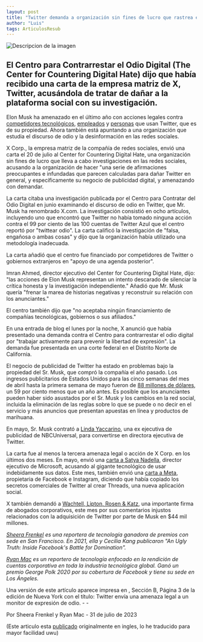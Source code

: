 ```yaml
---
layout: post
title: "Twitter demanda a organización sin fines de lucro que rastrea el discurso de odio"
author: "Luis"
tags: ArticulosResub
---
```


![Descripcion de la imagen]({{site.baseurl}}/assets/images/twitterdemanda.jpg "Una carta de Twitter citada por la investigación publicada por el Centro de Lucha contra el Odio Digital en junio examinando el discurso de odio en el sitio, que Elon Musk ha rebautizado como X.com.Crédito...Tingshu Wang/Reuters")

## El Centro para Contrarrestar el Odio Digital (The Center for Countering Digital Hate) dijo que había recibido una carta de la empresa matriz de X, Twitter, acusándola de tratar de dañar a la plataforma social con su investigación.

Elon Musk ha amenazado en el último año con acciones legales contra [competidores tecnológicos](https://www.nytimes.com/2023/07/06/technology/threads-downloads-twitter.html), [empleados](https://www.businessinsider.com/elon-musk-threatens-to-sue-twitter-staff-leak-confidential-info-2022-12) y [personas](https://www.thedailybeast.com/twitter-suspends-reinstates-then-rebans-account-tracking-elon-musks-jet) que usan Twitter, que es de su propiedad. Ahora también está apuntando a una organización que estudia el discurso de odio y la desinformación en las redes sociales.

X Corp., la empresa matriz de la compañía de redes sociales, envió una carta el 20 de julio al Center for Countering Digital Hate, una organización sin fines de lucro que lleva a cabo investigaciones en las redes sociales, acusando a la organización de hacer "una serie de afirmaciones preocupantes e infundadas que parecen calculadas para dañar Twitter en general, y específicamente su negocio de publicidad digital, y amenazando con demandar.

La carta citaba una investigación publicada por el Centro para Contratar del Odio Digital en junio examinando el discurso de odio en Twitter, que Mr. Musk ha renombrado X.com. La investigación consistió en ocho artículos, incluyendo uno que encontró que Twitter no había tomado ninguna acción contra el 99 por ciento de las 100 cuentas de Twitter Azul que el centro reportó por "twittear odio". La carta calificó la investigación de "falsa, engañosa o ambas cosas" y dijo que la organización había utilizado una metodología inadecuada.

La carta añadió que el centro fue financiado por competidores de Twitter o gobiernos extranjeros en "apoyo de una agenda posterior".

Imran Ahmed, director ejecutivo del Center for Countering Digital Hate, dijo: "las acciones de Elon Musk representan un intento descarado de silenciar la crítica honesta y la investigación independiente." Añadió que Mr. Musk quería "frenar la marea de historias negativas y reconstruir su relación con los anunciantes."

El centro también dijo que "no aceptaba ningún financiamiento de compañías tecnológicas, gobiernos o sus afiliados."

En una entrada de blog el lunes por la noche, X anunció que había presentado una demanda contra el Centro para contrarrestar el odio digital por "trabajar activamente para prevenir la libertad de expresión". La demanda fue presentada en una corte federal en el Distrito Norte de California.

El negocio de publicidad de Twitter ha estado en problemas bajo la propiedad del Sr. Musk, que compró la compañía el año pasado. Los ingresos publicitarios de Estados Unidos para las cinco semanas del mes de abril hasta la primera semana de mayo fueron de [88 millones de dólares](https://www.nytimes.com/2023/06/05/technology/twitter-ad-sales-musk.html#:~:text=But%20Twitter's%20U.S.%20advertising%20revenue,by%20The%20New%20York%20Times.), un 59 por ciento menos que un año antes. Es posible que los anunciantes pueden haber sido asustados por el Sr. Musk y los cambios en la red social, incluida la eliminación de las reglas sobre lo que se puede o no decir en el servicio y más anuncios que presentan apuestas en línea y productos de marihuana.

En mayo, Sr. Musk contrató a [Linda Yaccarino](https://www.nytimes.com/2023/05/12/technology/yaccarino-twitter-ceo-musk.html), una ex ejecutiva de publicidad de NBCUniversal, para convertirse en directora ejecutiva de Twitter.

La carta fue al menos la tercera amenaza legal o acción de X Corp. en los últimos dos meses. En mayo, envió una [carta a Satya Nadella](https://www.nytimes.com/2023/05/18/technology/twitter-microsoft-misusing-data.html), director ejecutivo de Microsoft, acusando al gigante tecnológico de usar indebidamente sus datos. Este mes, también envió una [carta a Meta](https://www.nytimes.com/2023/07/06/technology/threads-downloads-twitter.html), propietaria de Facebook e Instagram, diciendo que había copiado los secretos comerciales de Twitter al crear Threads, una nueva aplicación social.

X también demandó a [Wachtell, Lipton, Rosen & Katz](https://www.nytimes.com/2023/07/07/technology/twitter-sues-wachtell-lipton.html), una importante firma de abogados corporativos, este mes por sus comentarios injustos relacionados con la adquisición de Twitter por parte de Musk en $44 mil millones.

*[Sheera Frenkel](https://www.nytimes.com/by/sheera-frenkel) es una reportera de tecnología ganadora de premios con sede en San Francisco. En 2021, ella y Cecilia Kang publicaron "An Ugly Truth: Inside Facebook's Battle for Domination".*

*[Ryan Mac](https://www.nytimes.com/by/ryan-mac) es un reportero de tecnología enfocado en la rendición de cuentas corporativa en toda la industria tecnológica global. Ganó un premio George Polk 2020 por su cobertura de Facebook y tiene su sede en Los Ángeles.*

Una versión de este artículo aparece impresa en  , Sección B, Página 3 de la edición de Nueva York con el título: Twitter envía una amenaza legal a un monitor de expresión de odio. - - 

Por Sheera Frenkel y Ryan Mac - 31 de julio de 2023

(Este articulo esta [publicado](https://www.nytimes.com/2023/07/31/technology/twitter-x-center-for-countering-digital-hate.html) originalmente en ingles, lo he traducido para mayor facilidad uwu)


